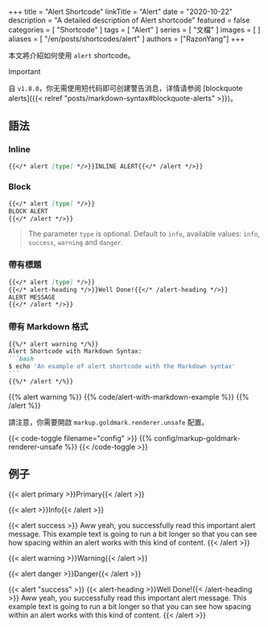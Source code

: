 +++
title = "Alert Shortcode"
linkTitle = "Alert"
date = "2020-10-22"
description = "A detailed description of Alert shortcode"
featured = false
categories = [
  "Shortcode"
]
tags = [
  "Alert"
]
series = [
  "文檔"
]
images = [
]
aliases = [
  "/en/posts/shortcodes/alert"
]
authors = ["RazonYang"]
+++

本文將介紹如何使用 `alert` shortcode。

<!--more-->

> [!IMPORTANT]
> 自 `v1.8.0`，你无需使用短代码即可创建警告消息，详情请参阅 [blockquote alerts]({{< relref "posts/markdown-syntax#blockquote-alerts" >}})。

## 語法

### Inline

```markdown
{{</* alert [type] */>}}INLINE ALERT{{</* /alert */>}}
```

### Block

```markdown
{{</* alert [type] */>}}
BLOCK ALERT
{{</* /alert */>}}
```

> The parameter `type` is optional. Default to `info`, available values: `info`, `success`, `warning` and `danger`.

### 帶有標題

```markdown
{{</* alert [type] */>}}
{{</* alert-heading */>}}Well Done!{{</* /alert-heading */>}}
ALERT MESSAGE
{{</* /alert */>}}
```

### 帶有 Markdown 格式

````markdown
{{%/* alert warning */%}}
Alert Shortcode with Markdown Syntax:
```bash
$ echo 'An example of alert shortcode with the Markdown syntax'
```
{{%/* /alert */%}}
````

{{% alert warning %}}
{{% code/alert-with-markdown-example %}}
{{% /alert %}}

請注意，你需要開啟 `markup.goldmark.renderer.unsafe` 配置。

{{< code-toggle filename="config" >}}
{{% config/markup-goldmark-renderer-unsafe %}}
{{< /code-toggle >}}

## 例子

{{< alert primary >}}Primary{{< /alert >}}

{{< alert >}}Info{{< /alert >}}

{{< alert success >}}
  Aww yeah, you successfully read this important alert message. This example text is going to run a bit longer so that you can see how spacing within an alert works with this kind of content.
{{< /alert >}}

{{< alert warning >}}Warning{{< /alert >}}

{{< alert danger >}}Danger{{< /alert >}}

{{< alert "success" >}}
  {{< alert-heading >}}Well Done!{{< /alert-heading >}}
  Aww yeah, you successfully read this important alert message. This example text is going to run a bit longer so that you can see how spacing within an alert works with this kind of content.
{{< /alert >}}
